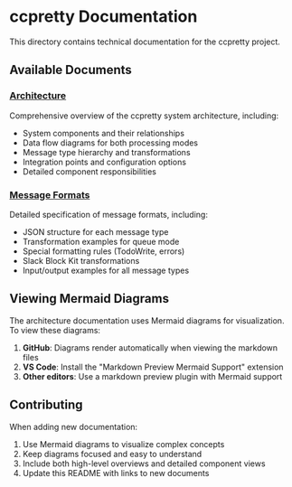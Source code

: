# ccpretty Documentation

This directory contains technical documentation for the ccpretty project.

## Available Documents

### [Architecture](./architecture.md)
Comprehensive overview of the ccpretty system architecture, including:
- System components and their relationships
- Data flow diagrams for both processing modes
- Message type hierarchy and transformations
- Integration points and configuration options
- Detailed component responsibilities

### [Message Formats](./message-formats.md)
Detailed specification of message formats, including:
- JSON structure for each message type
- Transformation examples for queue mode
- Special formatting rules (TodoWrite, errors)
- Slack Block Kit transformations
- Input/output examples for all message types

## Viewing Mermaid Diagrams

The architecture documentation uses Mermaid diagrams for visualization. To view these diagrams:

1. **GitHub**: Diagrams render automatically when viewing the markdown files
2. **VS Code**: Install the "Markdown Preview Mermaid Support" extension
3. **Other editors**: Use a markdown preview plugin with Mermaid support

## Contributing

When adding new documentation:
1. Use Mermaid diagrams to visualize complex concepts
2. Keep diagrams focused and easy to understand
3. Include both high-level overviews and detailed component views
4. Update this README with links to new documents